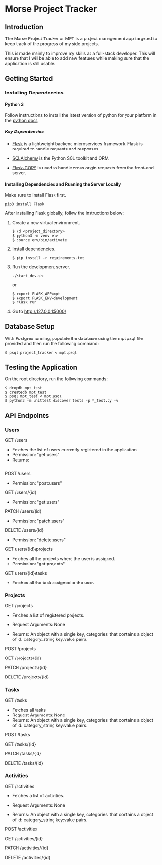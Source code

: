 # Morse Project Tracker

## Introduction

The Morse Project Tracker or MPT is a project management app targeted to keep track of the progress of my side projects. 

This is made mainly to improve my skills as a full-stack developer. This will ensure that I will be able to add new features while making sure that the application is still usable.

## Getting Started

### Installing Dependencies

#### Python 3

Follow instructions to install the latest version of python for your platform in the [python docs](https://docs.python.org/3/using/unix.html#getting-and-installing-the-latest-version-of-python)

##### Key Dependencies

- [Flask](http://flask.pocoo.org/)  is a lightweight backend microservices framework. Flask is required to handle requests and responses.

- [SQLAlchemy](https://www.sqlalchemy.org/) is the Python SQL toolkit and ORM.

- [Flask-CORS](https://flask-cors.readthedocs.io/en/latest/#) is used to handle cross origin requests from the front-end server. 

#### Installing Dependencies and Running the Server Locally

Make sure to install Flask first.

`pip3 install Flask`

After installing Flask globally, follow the instructions below:

1. Create a new virtual environment.
    ```
    $ cd <project_directory>
    $ python3 -m venv env
    $ source env/bin/activate
    ```

2. Install dependencies.

    `$ pip install -r requirements.txt`

3. Run the development server.

    `./start_dev.sh`

    or 

    ```
    $ export FLASK_APP=mpt
    $ export FLASK_ENV=development
    $ flask run
    ```
4. Go to http://127.0.0.1:5000/

## Database Setup
With Postgres running, populate the database using the mpt.psql file provided and then run the following command:
```
$ psql project_tracker < mpt.psql
```

## Testing the Application
On the root directory, run the following commands:

```
$ dropdb mpt_test
$ createdb mpt_test
$ psql mpt_test < mpt.psql
$ python3 -m unittest discover tests -p *_test.py -v
```

## API Endpoints

### Users

GET /users
- Fetches the list of users currently registered in the application.
- Permission: "get:users"
- Returns: 
```

```

POST /users
- Permission: "post:users"

GET /users/{id}
- Permission: "get:users"

PATCH /users/{id}
- Permission: "patch:users"

DELETE /users/{id}
- Permission: "delete:users"

GET users/{id}/projects
- Fetches all the projects where the user is assigned.
- Permission: "get:projects"

GET users/{id}/tasks
- Fetches all the task assigned to the user.

### Projects

GET /projects
- Fetches a list of registered projects.
- Request Arguments: None

- Returns: An object with a single key, categories, that contains a object of id: category_string key:value pairs. 

POST /projects

GET /projects/{id}

PATCH /projects/{id}

DELETE /projects/{id}

### Tasks

GET /tasks
- Fetches all tasks
- Request Arguments: None
- Returns: An object with a single key, categories, that contains a object of id: category_string key:value pairs. 

POST /tasks

GET /tasks/{id}

PATCH /tasks/{id}

DELETE /tasks/{id}

### Activities

GET /activities
- Fetches a list of activities.
- Request Arguments: None

- Returns: An object with a single key, categories, that contains a object of id: category_string key:value pairs. 

POST /activities

GET /activities/{id}

PATCH /activities/{id}

DELETE /activities/{id}




